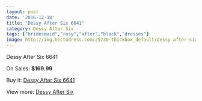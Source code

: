```yaml
---
layout: post
date: '2016-12-18'
title: "Dessy After Six 6641"
category: Dessy After Six
tags: ["bridesmaid","rosy","after","black","dresses"]
image: http://img.hectodress.com/25730-thickbox_default/dessy-after-six-6641.jpg
---
```

Dessy After Six 6641

On Sales: **$169.99**
<a href="https://www.hectodress.com/dessy-after-six/11967-dessy-after-six-6641.html"><amp-img layout="responsive" width="600" height="600" src="//img.hectodress.com/25730-thickbox_default/dessy-after-six-6641.jpg" alt="Dessy After Six 6641 0" /></a>
<a href="https://www.hectodress.com/dessy-after-six/11967-dessy-after-six-6641.html"><amp-img layout="responsive" width="600" height="600" src="//img.hectodress.com/25731-thickbox_default/dessy-after-six-6641.jpg" alt="Dessy After Six 6641 1" /></a>

Buy it: [Dessy After Six 6641](https://www.hectodress.com/dessy-after-six/11967-dessy-after-six-6641.html "Dessy After Six 6641")

View more: [Dessy After Six](https://www.hectodress.com/186-dessy-after-six "Dessy After Six")